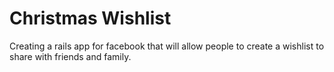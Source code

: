 # Christmas Wishlist

Creating a rails app for facebook that will allow people to create a
wishlist to share with friends and family.
